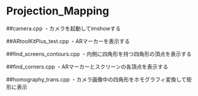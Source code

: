 Projection_Mapping
==================

##camera.cpp
・カメラを起動してimshowする

##ARtoolKitPlus_test.cpp
・ARマーカーを表示する

##find_screens_contours.cpp
・内側に四角形を持つ四角形の頂点を表示する

##find_corners.cpp
・ARマーカーとスクリーンの各頂点を表示する

##homography_trans.cpp
・カメラ画像中の四角形をホモグラフィ変換して矩形に表示
